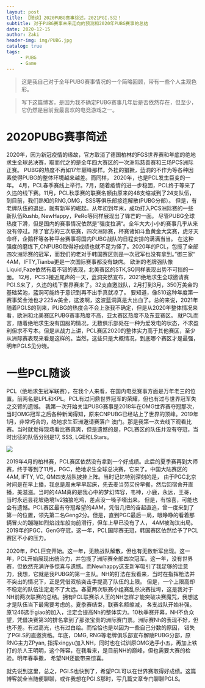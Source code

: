 ```yaml
---
layout: post
title: 【随谈】2020PUBG赛事综述，2021PGI.S见！
subtitle: 对于PUBG赛事未来走向的预测和2020年PUBG赛事的总结
date: 2020-12-15
author: Zaki
header-img: img/PUBG.jpg
catalog: true
tags:
     - PUBG
     - Game
---
```





> 这是我自己对于全年PUBG赛事情况的一个简略回顾，带有一些个人主观色彩。<br/>

> 写下这篇博客，是因为我不确定PUBG赛事几年后是否依然存在，但至少，它仍然是目前我最喜欢的电竞游戏之一。

# 2020PUBG赛事简述

2020年，因为新冠疫情的缘故，官方取消了德国柏林的FGS世界赛和年底的绝地求生全球总决赛，取而代之的是全年四大赛区的一次洲际慈善赛和三场PCS洲际正赛。
PUBG的热度不再如17年巅峰那样。外挂的猖獗，蓝洞的不作为等各种因素使得PUBG的整体环境越来越差。而同样，
2020年，也是PCL发生巨变的一年。
4月，PCL春季赛线上举行。7月，随着疫情的进一步稳固，PCL终于等来了久违的线下赛。11月，PCL秋季赛的联赛名额由原来的48支缩减到了24支队伍，到目前，我们熟知的RNG,OMG，SSS等俱乐部接连解散(PUBG分部）。
但是，有老牌队伍的退出，就有新军的崛起。从年初到年末，成功打入PCS洲际赛的一些新队伍Rushb, NewHappy，PeRo等同样展现出了锋芒的一面。
尽管PUBG全球热度下滑，但是国内的赛事情况依然是”强度拉满“。全年大大小小的赛事几乎从来没有停过。除了官方的三次联赛，四次洲际赛，杯赛诸如斗鱼黄金大奖赛，虎牙天命杯，企鹅杯等各种平台赛事将国内PUBG战队的日程安排的满满当当。
在这种强度的磨练下,CNPUBG取得好成绩也就不足为怪了。2020年的PCL，包揽了全部四次洲际赛的冠军，而我们的老对手韩国赛区则是一次冠军也没有拿到。”御三家“ 4AM，IFTY,Tianba更是一次国际赛事都没有缺席。
欧洲的老牌强队像Liquid,Faze依然有着不错的表现，北美赛区的STK,SQ同样表现出势不可挡的一面。
12月，PCS3接近尾声的一天，蓝洞突然宣布，2021绝地求生全球邀请赛PGI.S来了，久违的线下世界赛来了。32支直邀战队，2月打到3月，350万美金的基础奖池，蓝洞可能终于意识到再不出手真就凉了。
要知道，像S10这种年度第一赛事奖金池也才225w美金，这波啊，这波蓝洞真是大出血了。总的来说，2021年随着PGI.S的到来，PUBG的热度会不会上涨我不确定，但是从2020年整体情况来看，欧洲和北美赛区PUBG赛事热度不高，亚太赛区热度不及东亚赛区。
就PCL而言，随着绝地求生没有国服的情况，无数俱乐部处在一种为爱发电的状态，不求盈利但求不亏本。但是从战力上讲，PCL赛区2020的整体实力高于其他赛区，至少从洲际赛表现来看是这样的。当然，这些只是大概情况，到底哪个赛区才是最强，明年PGI.S见分晓。

# 一些PCL随谈

PCL（绝地求生冠军联赛），在我个人来看，在国内电竞赛事方面是万年老三的位置。前两名是LPL和KPL。PCL有过问鼎世界冠军的荣耀，但也有过与世界冠军失之交臂的遗憾。
我第一次开始关注PUBG赛事是2018年在OMG世界赛夺冠那次，当时OMG冠军之后各种新闻得知，原来CNPUBG已经站上了世界的顶峰。2019年1月，非常巧合的，绝地求生亚洲邀请赛落户
澳门。那是我第一次去线下观看比赛。当时就觉得现场看比赛真爽，但是遗憾的是，PCL赛区的队伍并没有夺冠，当时出征的队伍分别是17, SSS, LGE和LStars。

![](https://tva1.sinaimg.cn/large/0081Kckwgy1glq4upmwr0j31400u0npd.jpg)


2019年4月的柏林赛，PCL赛区依然没有拿到一个好成绩。此后的夏季赛再到大师赛，终于等到了11月，PGC，绝地求生全球总决赛，它来了。中国大陆赛区的4AM, IFTY, VC, QM四支战队披挂上阵。当时记忆特别深刻的是，
由于PGC北京时间是在早上播，我总是周末早早起床，先去麦当劳买份早餐，然后回宿舍开直播，美滋滋。当时的4AM真的是我心中的梦幻阵容，韦神，小鹿，永远，王哥，当时永远昙花坡绝境1v2独狼吃鸡，差点没一嗓子嚎出来。
但是，有惊喜，可能也会有遗憾。PCL赛区最有夺冠希望的4AM，凭借几把的奋起直追，曾一度来到了第一的位置，领先第二名Geng2分。但是，直到PGC最后一局，眼睁睁的看着那辆冒火的蹦蹦如烈焰战车般向前滑行，但车上早已没有了人，
4AM被淘汰出局。2019年的PGC，GenG夺冠，这一年，PCL国际赛无冠，韩国赛区依然给予了PCL赛区不小的压力。


2020年，PCL巨变开始。这一年，无数战队解散，但也有无数新军出现。这一年，PCL开始展现出统治力，并包揽了洲际赛全部四次冠军。这一年，没有世界赛，但依然充满许多惊喜与遗憾。而Newhappy这支新军吸引了我足够的注意力，我想，它就是我PUBG的第一主队。NH的打法在我看来，当时在指挥枪法并不突出的情况下，正是凭借双核突击手提高了队伍的上限。
但是，一个上限高却不稳定的队伍注定走不了太远。春夏两次联赛小组赛乱杀决赛拉垮，这是我对于NH前两次联赛的总结。拥有PCL联赛杀人王的NH怎样才能突破决赛魔咒，我想这才是队伍当下最需要考虑的。夏季赛结束，联赛名额缩减，
各支战队开始补强。原1246选手giao的加入，注定会提高Nh的整体实力。10秋季赛开幕，NH不负众望，凭借决赛第3的排名拿到了那张宝贵的洲际赛门票。洲际赛Nh的表现不好，但也不差。有过高光，也有过白给。而恰恰也是以因为一些自己分数的原因，
错失了PGI.S的直邀资格。年底，OMG, RNG等老牌俱乐部宣布解散PUBG分部，原RNG主力ZPyan, 指挥xingyu加入NH，同时也在试训原OMG选手小五，再加上铁打的杀人王明明，这个阵容，在我看来，是目前NH的巅峰，但也需要大赛的检验。明年春季撒，
希望NH还能带来惊喜。


就先说到这里，总之，PGI.S也快到了，希望PCL可以在世界赛取得好成绩。这篇博客就全当随便聊聊，或许我想在PGI.S那时，写几篇文章专门聊聊PGI.S。
